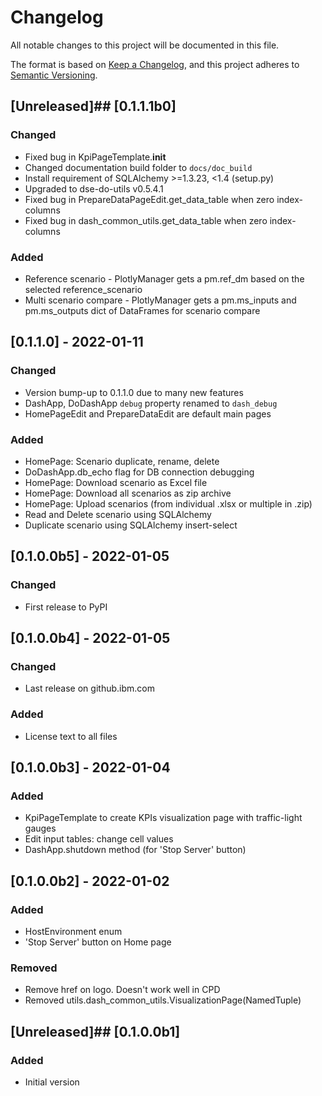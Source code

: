 # Changelog
All notable changes to this project will be documented in this file.

The format is based on [Keep a Changelog](https://keepachangelog.com/en/1.0.0/),
and this project adheres to [Semantic Versioning](https://semver.org/spec/v2.0.0.html).

## [Unreleased]## [0.1.1.1b0]
### Changed
- Fixed bug in KpiPageTemplate.__init__
- Changed documentation build folder to `docs/doc_build`
- Install requirement of SQLAlchemy >=1.3.23, <1.4 (setup.py)
- Upgraded to dse-do-utils v0.5.4.1
- Fixed bug in PrepareDataPageEdit.get_data_table when zero index-columns
- Fixed bug in dash_common_utils.get_data_table when zero index-columns
### Added
- Reference scenario - PlotlyManager gets a pm.ref_dm based on the selected reference_scenario
- Multi scenario compare - PlotlyManager gets a pm.ms_inputs and pm.ms_outputs dict of DataFrames for scenario compare

## [0.1.1.0] - 2022-01-11
### Changed
- Version bump-up to 0.1.1.0 due to many new features
- DashApp, DoDashApp `debug` property renamed to `dash_debug`
- HomePageEdit and PrepareDataEdit are default main pages
### Added
- HomePage: Scenario duplicate, rename, delete
- DoDashApp.db_echo flag for DB connection debugging
- HomePage: Download scenario as Excel file
- HomePage: Download all scenarios as zip archive
- HomePage: Upload scenarios (from individual .xlsx or multiple in .zip)
- Read and Delete scenario using SQLAlchemy
- Duplicate scenario using SQLAlchemy insert-select

## [0.1.0.0b5] - 2022-01-05
### Changed
- First release to PyPI

## [0.1.0.0b4] - 2022-01-05
### Changed
- Last release on github.ibm.com
### Added
- License text to all files

## [0.1.0.0b3] - 2022-01-04
### Added
- KpiPageTemplate to create KPIs visualization page with traffic-light gauges
- Edit input tables: change cell values
- DashApp.shutdown method (for 'Stop Server' button)

## [0.1.0.0b2] - 2022-01-02
### Added
- HostEnvironment enum
- 'Stop Server' button on Home page
### Removed
- Remove href on logo. Doesn't work well in CPD
- Removed utils.dash_common_utils.VisualizationPage(NamedTuple)

## [Unreleased]## [0.1.0.0b1]
### Added
- Initial version



